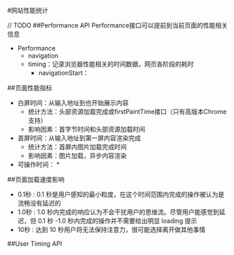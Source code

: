 #网站性能统计

// TODO
##Performance API
Performance接口可以提前到当前页面的性能相关信息
+ Performance
    * navigation
    * timing：记录浏览器性能相关的时间数据，网页各阶段的耗时
        - navigationStart：

##页面性能指标
+ 白屏时间：从输入地址到也开始展示内容
    * 统计方法：头部资源加载完成或firstPaintTime接口（只有高版本Chrome支持）
    * 影响因素：首字节时间和头部资源加载时间
+ 首屏时间：从输入地址到第一屏内容渲染完成
    * 统计方法：首屏内图片加载完成时间
    * 影响因素：图片加载，异步内容渲染
+ 可操作时间：
    * 

##页面加载速度影响
+ 0.1秒 : 0.1 秒是用户感知的最小粒度，在这个时间范围内完成的操作被认为是流畅没有延迟的
+ 1.0秒 : 1.0 秒内完成的响应认为不会干扰用户的思维流。尽管用户能感觉到延迟，但 0.1 秒 -1.0 秒内完成的操作并不需要给出明显 loading 提示
+ 10秒 : 达到 10 秒用户将无法保持注意力，很可能选择离开做其他事情


##User Timing API